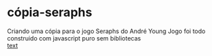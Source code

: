 # cópia-seraphs
Criando uma cópia para o jogo Seraphs do André Young
Jogo foi todo construido com javascript puro sem bibliotecas  
[text](https://gabrielmz719.github.io/copia-saraphs/)
